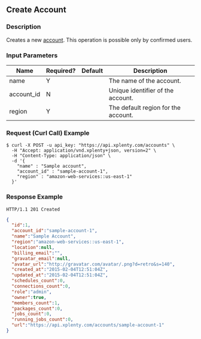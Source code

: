 ## Create Account

### Description
Creates a new [account](https://github.com/xplenty/xplenty-api-doc-v2/blob/master/resources/account.md). This operation is possible only by confirmed users.

### Input Parameters
|Name|Required?|Default|Description|
|----|---------|-------|-----------|
|name|Y| |The name of the account.
|account_id|N| |Unique identifier of the account.
|region|Y| |The default region for the account.


### Request (Curl Call) Example
```shell
$ curl -X POST -u api_key: "https://api.xplenty.com/accounts" \
  -H "Accept: application/vnd.xplenty+json, version=2" \
  -H "Content-Type: application/json" \
  -d '{
    "name" : "Sample account",
    "account_id" : "sample-account-1",
    "region" : "amazon-web-services::us-east-1"
  }'
```

### Response Example
```HTTP
HTTP/1.1 201 Created
```

```json
{
  "id":1,
  "account_id":"sample-account-1",
  "name":"Sample Account",
  "region":"amazon-web-services::us-east-1",
  "location":null,
  "billing_email":"",
  "gravatar_email":null,
  "avatar_url":"http://gravatar.com/avatar/.png?d=retro&s=140",
  "created_at":"2015-02-04T12:51:04Z",
  "updated_at":"2015-02-04T12:51:04Z",
  "schedules_count":0,
  "connections_count":0,
  "role":"admin",
  "owner":true,
  "members_count":1,
  "packages_count":0,
  "jobs_count":0,
  "running_jobs_count":0,
  "url":"https://api.xplenty.com/accounts/sample-account-1"
}
```
